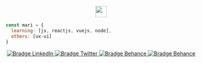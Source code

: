 <p align="center">
<img src="https://user-images.githubusercontent.com/5679180/79618120-0daffb80-80be-11ea-819e-d2b0fa904d07.gif" width="30px">
  
```js
const mari = {
  learning: [js, reactjs, vuejs, node],
  others: [ux-ui]
}
```


<p align="center">
    <a href="https://www.linkedin.com/in/marianamorais000/" target="_blank">
      <img src="https://img.shields.io/badge/--2E2E2E?logo=linkedin&style=flat-rounded&for-the-badge&logoColor=FFFFFF" alt="Bradge LinkedIn" />
    </a>
   <a href="https://twitter.com/distromari" target="_blank">
      <img src="https://img.shields.io/badge/--2E2E2E?logo=twitter&style=flat-rounded&for-the-badge&logoColor=FFFFFF" alt="Bradge Twitter" />
   </a>
   <a href="https://www.behance.net/marianamorais0" target="_blank">
      <img src="https://img.shields.io/badge/--2E2E2E?logo=behance&style=flat-rounded&for-the-badge&logoColor=FFFFFF" alt="Bradge Behance" />
   </a>
   <a href="https://codepen.io/marimorais" target="_blank">
      <img src="https://img.shields.io/badge/--2E2E2E?logo=codepen&style=flat-rounded&for-the-badge&logoColor=FFFFFF" alt="Bradge Behance" />
   </a>
</p>
